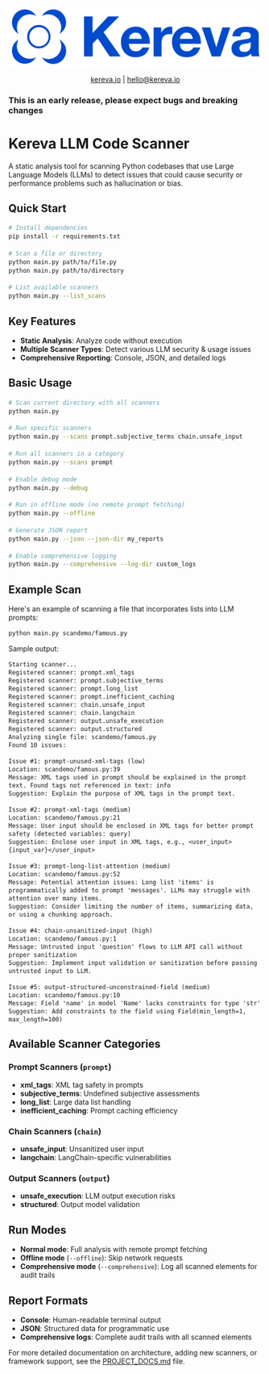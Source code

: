 ![Kereva Logo](/media/logo.svg)

<div>
<center><a href="https://kereva.io">kereva.io</a> | <a href="mailto:hello@kereva.io">hello@kereva.io</a></center>
</div>

### This is an early release, please expect bugs and breaking changes

# Kereva LLM Code Scanner

A static analysis tool for scanning Python codebases that use Large Language Models (LLMs) to detect issues that could cause security or performance problems such as hallucination or bias.

## Quick Start

```bash
# Install dependencies
pip install -r requirements.txt

# Scan a file or directory
python main.py path/to/file.py
python main.py path/to/directory

# List available scanners
python main.py --list_scans
```

## Key Features

- **Static Analysis**: Analyze code without execution
- **Multiple Scanner Types**: Detect various LLM security & usage issues
- **Comprehensive Reporting**: Console, JSON, and detailed logs

## Basic Usage

```bash
# Scan current directory with all scanners
python main.py

# Run specific scanners
python main.py --scans prompt.subjective_terms chain.unsafe_input

# Run all scanners in a category
python main.py --scans prompt

# Enable debug mode
python main.py --debug

# Run in offline mode (no remote prompt fetching)
python main.py --offline

# Generate JSON report
python main.py --json --json-dir my_reports

# Enable comprehensive logging
python main.py --comprehensive --log-dir custom_logs
```

## Example Scan

Here's an example of scanning a file that incorporates lists into LLM prompts:

```bash
python main.py scandemo/famous.py
```

Sample output:

```
Starting scanner...
Registered scanner: prompt.xml_tags
Registered scanner: prompt.subjective_terms
Registered scanner: prompt.long_list
Registered scanner: prompt.inefficient_caching
Registered scanner: chain.unsafe_input
Registered scanner: chain.langchain
Registered scanner: output.unsafe_execution
Registered scanner: output.structured
Analyzing single file: scandemo/famous.py
Found 10 issues:

Issue #1: prompt-unused-xml-tags (low)
Location: scandemo/famous.py:39
Message: XML tags used in prompt should be explained in the prompt text. Found tags not referenced in text: info
Suggestion: Explain the purpose of XML tags in the prompt text.

Issue #2: prompt-xml-tags (medium)
Location: scandemo/famous.py:21
Message: User input should be enclosed in XML tags for better prompt safety (detected variables: query)
Suggestion: Enclose user input in XML tags, e.g., <user_input>{input_var}</user_input>

Issue #3: prompt-long-list-attention (medium)
Location: scandemo/famous.py:52
Message: Potential attention issues: Long list 'items' is programmatically added to prompt 'messages'. LLMs may struggle with attention over many items.
Suggestion: Consider limiting the number of items, summarizing data, or using a chunking approach.

Issue #4: chain-unsanitized-input (high)
Location: scandemo/famous.py:1
Message: Untrusted input 'question' flows to LLM API call without proper sanitization
Suggestion: Implement input validation or sanitization before passing untrusted input to LLM.

Issue #5: output-structured-unconstrained-field (medium)
Location: scandemo/famous.py:10
Message: Field 'name' in model 'Name' lacks constraints for type 'str'
Suggestion: Add constraints to the field using Field(min_length=1, max_length=100)
```

## Available Scanner Categories

### Prompt Scanners (`prompt`)
- **xml_tags**: XML tag safety in prompts
- **subjective_terms**: Undefined subjective assessments
- **long_list**: Large data list handling
- **inefficient_caching**: Prompt caching efficiency

### Chain Scanners (`chain`)
- **unsafe_input**: Unsanitized user input
- **langchain**: LangChain-specific vulnerabilities

### Output Scanners (`output`)
- **unsafe_execution**: LLM output execution risks
- **structured**: Output model validation

## Run Modes

- **Normal mode**: Full analysis with remote prompt fetching
- **Offline mode** (`--offline`): Skip network requests
- **Comprehensive mode** (`--comprehensive`): Log all scanned elements for audit trails

## Report Formats

- **Console**: Human-readable terminal output
- **JSON**: Structured data for programmatic use
- **Comprehensive logs**: Complete audit trails with all scanned elements

For more detailed documentation on architecture, adding new scanners, or framework support, see the [PROJECT_DOCS.md](PROJECT_DOCS.md) file.
